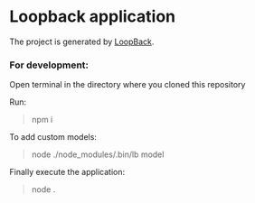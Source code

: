 # Loopback application

The project is generated by [LoopBack](http://loopback.io).

### For development:

Open terminal in the directory where you cloned this repository

Run:

>npm i

To add custom models:

>node ./node_modules/.bin/lb model

Finally execute the application:

>node .
